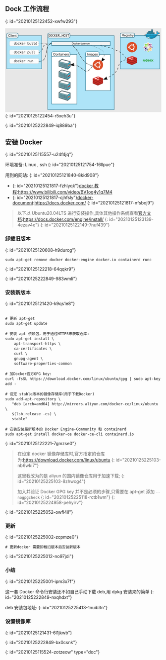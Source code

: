 ## Dock 工作流程
{: id="20210125122452-xwfw293"}

![Docker Architecture Diagram](assets/docker-architecture.png)
{: id="20210125122454-r5xeh3u"}

{: id="20210125222849-iq889ba"}

## 安装 Docker
{: id="20210125115557-u24f4jq"}

环境准备: Linux , ssh
{: id="20210125121754-16llpue"}

用到的网站:
{: id="20210125121840-8kid908"}

* {: id="20210125121817-fzhlyqk"}[docker 教程](https://www.bilibili.com/video/BV1og4y1q7M4?p=6):https://www.bilibili.com/video/BV1og4y1q7M4
* {: id="20210125121817-cjhfsly"}[docker-document](https://docs.docker.com/):https://docs.docker.com/
{: id="20210125121817-nfsboj9"}

> 以下以 Ubuntu20.04LTS 进行安装操作,具体其他操作系统查看[官方文档](https://docs.docker.com/engine/install/):https://docs.docker.com/engine/install/
> {: id="20210125123139-4ezav4e"}
{: id="20210125122149-7nuf439"}

### 卸载旧版本
{: id="20210125120608-h9durcg"}

```shell
sudo apt-get remove docker docker-engine docker.io containerd runc

```
{: id="20210125122218-64qqkr9"}

{: id="20210125222849-983wmli"}

### 安装新版本
{: id="20210125121420-k9qs1e8"}

```shell

# 更新 apt-get
sudo apt-get update

# 安装 apt 依赖包，用于通过HTTPS来获取仓库:
sudo apt-get install \
    apt-transport-https \
    ca-certificates \
    curl \
    gnupg-agent \
    software-properties-common

# 加Docker官方GPG key:
curl -fsSL https://download.docker.com/linux/ubuntu/gpg | sudo apt-key add -

# 设定 stable版本的镜像存储库(用于下载Docker)
sudo add-apt-repository \
   "deb [arch=amd64] http://mirrors.aliyun.com/docker-ce/linux/ubuntu \
   $(lsb_release -cs) \
   stable"

# 安装安装最新版本的 Docker Engine-Community 和 containerd 
sudo apt-get install docker-ce docker-ce-cli containerd.io
```
{: id="20210125122221-7gmzse0"}

> 在设定 docker 镜像存储库时,官方指定的仓库为:https://download.docker.com/linux/ubuntu
> {: id="20210125225103-nb6wki7"}
>
> 这里我改为的是 aliyun 的国内镜像仓库用于加速下载;
> {: id="20210125225103-8zhwcg4"}
>
> 加入并验证 Docker GPG key 并不是必须的步骤,只需要在 apt-get 添加 `--nogpgcheck`
> {: id="20210125225118-rctb1wm"}
{: id="20210125224958-pehyirv"}

{: id="20210125225052-owfl4il"}

### 更新
{: id="20210125225002-zcpmze0"}

```shell
# 更新docker 需要卸载旧版本后安装新版本
```
{: id="20210125225012-no97jdi"}

### 小结
{: id="20210125225001-ipm3x7f"}

这一套 Docker 命令行安装还不如自己手动下载 deb,用 dpkg 安装来的简单
{: id="20210125222849-nxqhdxt"}

deb 安装包地址:
{: id="20210125225413-1nuib3n"}

### 设置镜像库
{: id="20210125121431-6l1jkwb"}

{: id="20210125222849-bx0csnk"}


{: id="20210125115524-zotzeow" type="doc"}
